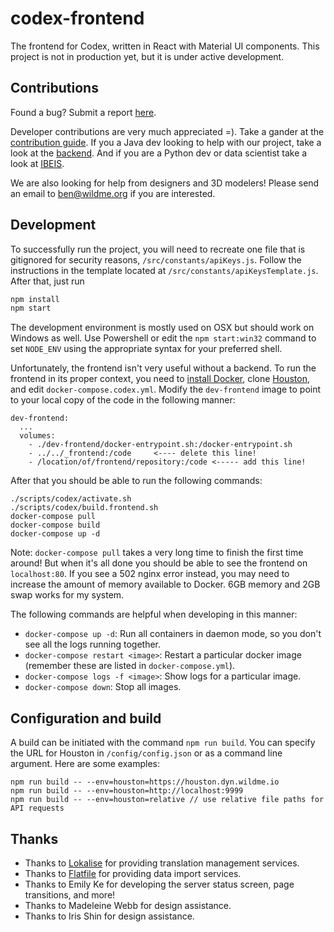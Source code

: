 # codex-frontend

The frontend for Codex, written in React with Material UI components. This project is not in production yet, but it is under active development.

## Contributions 

Found a bug? Submit a report [here](https://github.com/WildMeOrg/codex-frontend/issues/new).

Developer contributions are very much appreciated =). Take a gander at the [contribution guide](https://github.com/WildMeOrg/codex-frontend/blob/master/CONTRIBUTION_GUIDE.md). If you a Java dev looking to help with our project, take a look at the [backend](https://github.com/WildMeOrg/Wildbook). And if you are a Python dev or data scientist take a look at [IBEIS](https://github.com/WildMeOrg/ibeis). 

We are also looking for help from designers and 3D modelers! Please send an email to ben@wildme.org if you are interested.

## Development 

To successfully run the project, you will need to recreate one file that is gitignored for security reasons, `/src/constants/apiKeys.js`. Follow the instructions in the template located at `/src/constants/apiKeysTemplate.js`. After that, just run

```js
npm install 
npm start 
```

The development environment is mostly used on OSX but should work on Windows as well. Use Powershell or edit the `npm start:win32` command to set `NODE_ENV` using the appropriate syntax for your preferred shell.

Unfortunately, the frontend isn't very useful without a backend. To run the frontend in its proper context, you need to [install Docker](https://docs.docker.com/get-docker/), clone [Houston](https://github.com/WildMeOrg/houston), and edit `docker-compose.codex.yml`. Modify the `dev-frontend` image to point to your local copy of the code in the following manner:

```
dev-frontend:
  ...
  volumes:
    - ./dev-frontend/docker-entrypoint.sh:/docker-entrypoint.sh
    - ../../_frontend:/code     <---- delete this line!
    - /location/of/frontend/repository:/code <----- add this line!
```

After that you should be able to run the following commands:
```
./scripts/codex/activate.sh
./scripts/codex/build.frontend.sh
docker-compose pull
docker-compose build 
docker-compose up -d
```

Note: `docker-compose pull` takes a very long time to finish the first time around! But when it's all done you should be able to see the frontend on `localhost:80`. If you see a 502 nginx error instead, you may need to increase the amount of memory available to Docker. 6GB memory and 2GB swap works for my system.

The following commands are helpful when developing in this manner:

 - `docker-compose up -d`: Run all containers in daemon mode, so you don't see all the logs running together.
 - `docker-compose restart <image>`: Restart a particular docker image (remember these are listed in `docker-compose.yml`).
 - `docker-compose logs -f <image>`: Show logs for a particular image.
 - `docker-compose down`: Stop all images.

## Configuration and build

A build can be initiated with the command `npm run build`. You can specify the URL for Houston in `/config/config.json` or as a command line argument. Here are some examples:

```
npm run build -- --env=houston=https://houston.dyn.wildme.io
npm run build -- --env=houston=http://localhost:9999
npm run build -- --env=houston=relative // use relative file paths for API requests
```

## Thanks

- Thanks to [Lokalise](https://lokalise.com/) for providing translation management services.
- Thanks to [Flatfile](https://flatfile.io/) for providing data import services.
- Thanks to Emily Ke for developing the server status screen, page transitions, and more!
- Thanks to Madeleine Webb for design assistance.
- Thanks to Iris Shin for design assistance.
